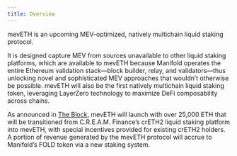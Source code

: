 ```yaml
---
title: Overview
---
```



mevETH is an upcoming MEV-optimized, natively multichain liquid staking protocol.

It is designed capture MEV from sources unavailable to other liquid staking platforms, which are available to mevETH because Manifold operates the entire Ethereum validation stack—block builder, relay, and validators—thus unlocking novel and sophisticated MEV approaches that wouldn’t otherwise be possible. mevETH will also be the first natively multichain liquid staking token, leveraging LayerZero technology to maximize DeFi composability across chains. 

As announced in [The Block](https://www.theblock.co/post/224570/manifold-cream-finance-deal), mevETH will launch with over 25,000 ETH that will be transitioned from C.R.E.A.M. Finance’s crETH2 liquid staking platform into mevETH, with special incentives provided for existing crETH2 holders. A portion of revenue generated by the mevETH protocol will accrue to Manifold’s FOLD token via a new staking system.